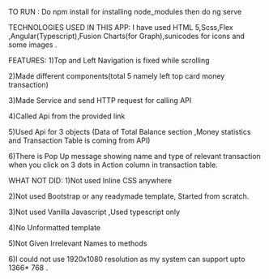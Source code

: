 TO RUN :
Do npm install for installing node_modules 
then do ng serve

TECHNOLOGIES USED IN THIS APP:
I have used HTML 5,Scss,Flex ,Angular(Typescript),Fusion Charts(for Graph),sunicodes for icons
and some images .

FEATURES:
1)Top and Left Navigation is fixed while scrolling

2)Made different components(total 5 namely left top card money transaction)

3)Made Service and send HTTP request for calling API

4)Called Api from the provided link

5)Used Api for 3 objects (Data of Total Balance section ,Money statistics and Transaction Table
is coming from API)

6)There is Pop Up message showing name and type of relevant transaction when you click on 3 dots in Action column in transaction table.

WHAT NOT DID:
1)Not used Inline CSS anywhere 

2)Not used Bootstrap or any readymade template, Started from scratch.

3)Not used Vanilla Javascript ,Used typescript only

4)No Unformatted template

5)Not Given Irrelevant Names to methods

6)I could not use  1920x1080 resolution as my system 
 can support upto 1366* 768 .

